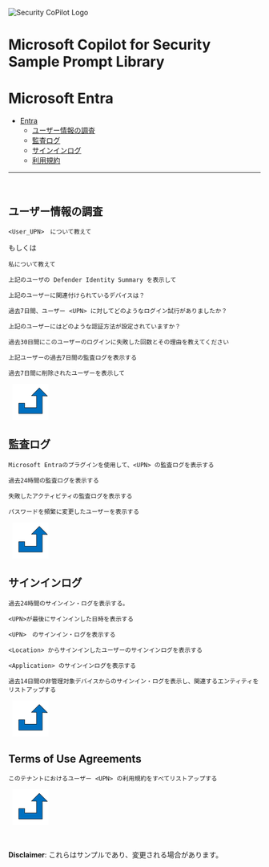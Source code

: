 ![Security CoPilot Logo](https://github.com/ninjyanaka/Copilot-For-Security/blob/main/Promptbook%20samples/ic_fluent_copilot_64_64%402x.png)
# Microsoft Copilot for Security Sample Prompt Library

# Microsoft Entra

- [Entra](#entra)
  - [ユーザー情報の調査](#user-details)
  - [監査ログ](#audit-logs)
  - [サインインログ](#sign-in-logs)
  - [利用規約](terms-of-use-agreements)

***
&nbsp;
## ユーザー情報の調査
<a name="User Details"></a>
```
<User_UPN>　について教えて
```
もしくは
```
私について教えて
```
```
上記のユーザの Defender Identity Summary を表示して
```
```
上記のユーザーに関連付けられているデバイスは？
```
```
過去7日間、ユーザー <UPN> に対してどのようなログイン試行がありましたか？
```
```
上記のユーザーにはどのような認証方法が設定されていますか？
```
```
過去30日間にこのユーザーのログインに失敗した回数とその理由を教えてください
```
```
上記ユーザーの過去7日間の監査ログを表示する
```
```
過去7日間に削除されたユーザーを表示して
```

&nbsp;
[![alt text](../../Images/backtotop.svg)](#entra)

## 監査ログ

```
Microsoft Entraのプラグインを使用して、<UPN> の監査ログを表示する
```
```
過去24時間の監査ログを表示する
```
```
失敗したアクティビティの監査ログを表示する
```
```
パスワードを頻繁に変更したユーザーを表示する
```

&nbsp;
[![alt text](../../Images/backtotop.svg)](#entra)

## サインインログ

```
過去24時間のサインイン・ログを表示する。
```
```
<UPN>が最後にサインインした日時を表示する
```
```
<UPN>　のサインイン・ログを表示する
```
```
<Location> からサインインしたユーザーのサインインログを表示する
```
```
<Application> のサインインログを表示する
```
```
過去14日間の非管理対象デバイスからのサインイン・ログを表示し、関連するエンティティをリストアップする
```

&nbsp;
[![alt text](../../Images/backtotop.svg)](#entra)

## Terms of Use Agreements

```
このテナントにおけるユーザー <UPN> の利用規約をすべてリストアップする
```

&nbsp;
[![alt text](../../Images/backtotop.svg)](#entra)

&nbsp;

**Disclaimer**: これらはサンプルであり、変更される場合があります。
